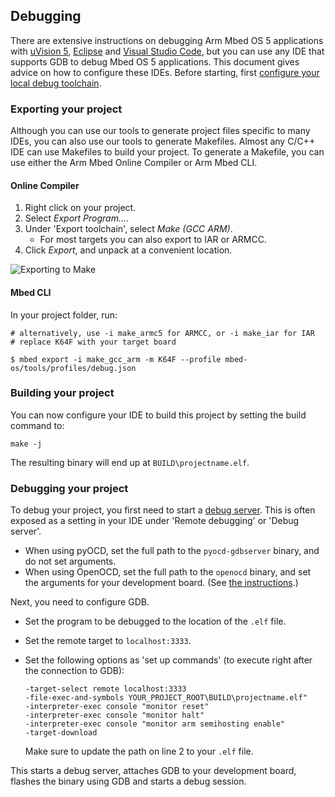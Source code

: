 ## Debugging

There are extensive instructions on debugging Arm Mbed OS 5 applications with [uVision 5](/docs/v5.9/tutorials/keil-uvision.html), [Eclipse](/docs/v5.9/tutorials/eclipse.html) and [Visual Studio Code](/docs/v5.9/tutorials/visual-studio-code.html), but you can use any IDE that supports GDB to debug Mbed OS 5 applications. This document gives advice on how to configure these IDEs. Before starting, first [configure your local debug toolchain](/docs/v5.9/tools/setting-up-a-local-debug-toolchain.html).

### Exporting your project

Although you can use our tools to generate project files specific to many IDEs, you can also use our tools to generate Makefiles. Almost any C/C++ IDE can use Makefiles to build your project. To generate a Makefile, you can use either the Arm Mbed Online Compiler or Arm Mbed CLI.

#### Online Compiler

1. Right click on your project.
1. Select *Export Program...*.
1. Under 'Export toolchain', select *Make (GCC ARM)*.
    * For most targets you can also export to IAR or ARMCC.
1. Click *Export*, and unpack at a convenient location.

![Exporting to Make](https://s3-us-west-2.amazonaws.com/mbed-os-docs-images/other_ides1.png)

#### Mbed CLI

In your project folder, run:

```
# alternatively, use -i make_armc5 for ARMCC, or -i make_iar for IAR
# replace K64F with your target board

$ mbed export -i make_gcc_arm -m K64F --profile mbed-os/tools/profiles/debug.json
```

### Building your project

You can now configure your IDE to build this project by setting the build command to:

```
make -j
```

The resulting binary will end up at `BUILD\projectname.elf`.

### Debugging your project

To debug your project, you first need to start a [debug server](/docs/v5.9/tools/setting-up-a-local-debug-toolchain.html#running-a-debug-server). This is often exposed as a setting in your IDE under 'Remote debugging' or 'Debug server'.

- When using pyOCD, set the full path to the `pyocd-gdbserver` binary, and do not set arguments.
- When using OpenOCD, set the full path to the `openocd` binary, and set the arguments for your development board. (See [the instructions](/docs/v5.9/tools/setting-up-a-local-debug-toolchain.html#openocd).)

Next, you need to configure GDB.

- Set the program to be debugged to the location of the `.elf` file.
- Set the remote target to `localhost:3333`.
- Set the following options as 'set up commands' (to execute right after the connection to GDB):

    ```
    -target-select remote localhost:3333
    -file-exec-and-symbols YOUR_PROJECT_ROOT\BUILD\projectname.elf"
    -interpreter-exec console "monitor reset"
    -interpreter-exec console "monitor halt"
    -interpreter-exec console "monitor arm semihosting enable"
    -target-download
    ```

   Make sure to update the path on line 2 to your `.elf` file.

This starts a debug server, attaches GDB to your development board, flashes the binary using GDB and starts a debug session.
